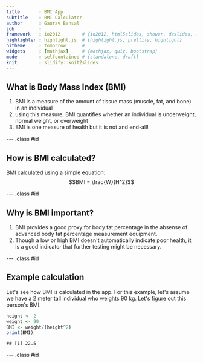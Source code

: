 ```yaml
---
title       : BMI App
subtitle    : BMI Calculator
author      : Gaurav Bansal
job         : 
framework   : io2012        # {io2012, html5slides, shower, dzslides, ...}
highlighter : highlight.js  # {highlight.js, prettify, highlight}
hitheme     : tomorrow      # 
widgets     : [mathjax]     # {mathjax, quiz, bootstrap}
mode        : selfcontained # {standalone, draft}
knit        : slidify::knit2slides
---
```


## What is Body Mass Index (BMI)

1. BMI is a measure of the amount of tissue mass (muscle, fat, and bone) in an individual
2. using this measure, BMI quantifies whether an individual is underweight, normal weight, or overweight
3. BMI is one measure of health but it is not and end-all!

--- .class #id 

## How is BMI calculated?

BMI calculated using a simple equation: 
$$BMI = \frac{W}{H^2}$$

--- .class #id

## Why is BMI important?
1. BMI provides a good proxy for body fat percentage in the absense of advanced body fat percentage measurement equipment.
2. Though a low or high BMI doesn't automatically indicate poor health, it is a good indicator that further testing might be necessary. 

--- .class #id

## Example calculation

Let's see how BMI is calculated in the app. For this example, let's assume we have a 2 meter tall individual who weights 90 kg. Let's figure out this person's BMI. 


```r
height <- 2
weight <- 90
BMI <- weight/(height^2)
print(BMI)
```

```
## [1] 22.5
```

--- .class #id
